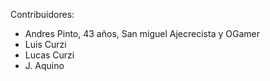 Contribuidores:
* Andres Pinto, 43 años, San miguel Ajecrecista y OGamer
* Luis Curzi
* Lucas Curzi
* J. Aquino